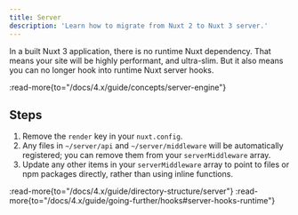 ```yaml
---
title: Server
description: 'Learn how to migrate from Nuxt 2 to Nuxt 3 server.'
---
```


In a built Nuxt 3 application, there is no runtime Nuxt dependency. That means your site will be highly performant, and ultra-slim. But it also means you can no longer hook into runtime Nuxt server hooks.

:read-more{to="/docs/4.x/guide/concepts/server-engine"}

## Steps

1. Remove the `render` key in your `nuxt.config`.
2. Any files in `~/server/api` and `~/server/middleware` will be automatically registered; you can remove them from your `serverMiddleware` array.
3. Update any other items in your `serverMiddleware` array to point to files or npm packages directly, rather than using inline functions.

:read-more{to="/docs/4.x/guide/directory-structure/server"}
:read-more{to="/docs/4.x/guide/going-further/hooks#server-hooks-runtime"}
